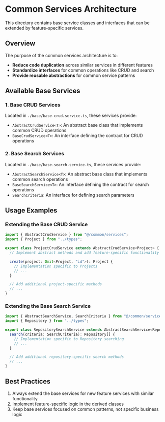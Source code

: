 # Common Services Architecture

This directory contains base service classes and interfaces that can be extended by feature-specific services.

## Overview

The purpose of the common services architecture is to:

- **Reduce code duplication** across similar services in different features
- **Standardize interfaces** for common operations like CRUD and search
- **Provide reusable abstractions** for common service patterns

## Available Base Services

### 1. Base CRUD Services

Located in `./base/base-crud.service.ts`, these services provide:

- `AbstractCrudService<T>`: An abstract base class that implements common CRUD operations
- `BaseCrudService<T>`: An interface defining the contract for CRUD operations

### 2. Base Search Services

Located in `./base/base-search.service.ts`, these services provide:

- `AbstractSearchService<T>`: An abstract base class that implements common search operations
- `BaseSearchService<T>`: An interface defining the contract for search operations
- `SearchCriteria`: An interface for defining search parameters

## Usage Examples

### Extending the Base CRUD Service

```typescript
import { AbstractCrudService } from "@/common/services";
import { Project } from "../types";

export class ProjectCrudService extends AbstractCrudService<Project> {
  // Implement abstract methods and add feature-specific functionality

  create(project: Omit<Project, "id">): Project {
    // Implementation specific to Projects
    // ...
  }

  // Add additional project-specific methods
  // ...
}
```

### Extending the Base Search Service

```typescript
import { AbstractSearchService, SearchCriteria } from "@/common/services";
import { Repository } from "../types";

export class RepositorySearchService extends AbstractSearchService<Repository> {
  search(criteria: SearchCriteria): Repository[] {
    // Implementation specific to Repository searching
    // ...
  }

  // Add additional repository-specific search methods
  // ...
}
```

## Best Practices

1. Always extend the base services for new feature services with similar functionality
2. Implement feature-specific logic in the derived classes
3. Keep base services focused on common patterns, not specific business logic
